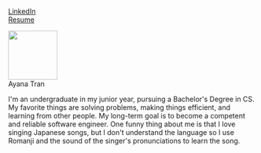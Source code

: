 [LinkedIn](linkedin.com/in/ayatn)  
[Resume](docs.google.com/document/d/1iEMYUpNmczf7WG4-v-bN8AK2gV1PBHRHT5JhkI8Hyr8/edit?usp=sharing)  

<img src="https://github.com/user-attachments/assets/b64b84aa-d6e5-4698-a1b6-27c755d99593" width="100"><br>
Ayana Tran  

I'm an undergraduate in my junior year, pursuing a Bachelor's Degree in CS. My favorite things are solving problems, making things efficient, and learning from other people. My long-term goal is to become a competent and reliable software engineer. One funny thing about me is that I love singing Japanese songs, but I don't understand the language so I use Romanji and the sound of the singer's pronunciations to learn the song.  
